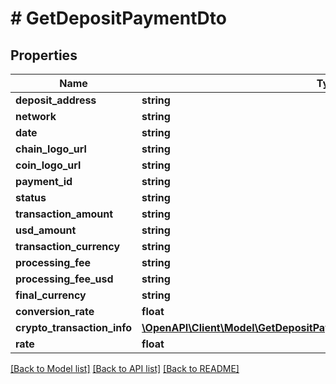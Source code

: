# # GetDepositPaymentDto

## Properties

Name | Type | Description | Notes
------------ | ------------- | ------------- | -------------
**deposit_address** | **string** |  |
**network** | **string** |  |
**date** | **string** |  |
**chain_logo_url** | **string** |  |
**coin_logo_url** | **string** |  |
**payment_id** | **string** |  |
**status** | **string** |  |
**transaction_amount** | **string** |  |
**usd_amount** | **string** |  |
**transaction_currency** | **string** |  |
**processing_fee** | **string** |  |
**processing_fee_usd** | **string** |  |
**final_currency** | **string** |  |
**conversion_rate** | **float** |  |
**crypto_transaction_info** | [**\OpenAPI\Client\Model\GetDepositPaymentDtoCryptoTransactionInfoInner[]**](GetDepositPaymentDtoCryptoTransactionInfoInner.md) |  |
**rate** | **float** |  |

[[Back to Model list]](../../README.md#models) [[Back to API list]](../../README.md#endpoints) [[Back to README]](../../README.md)
